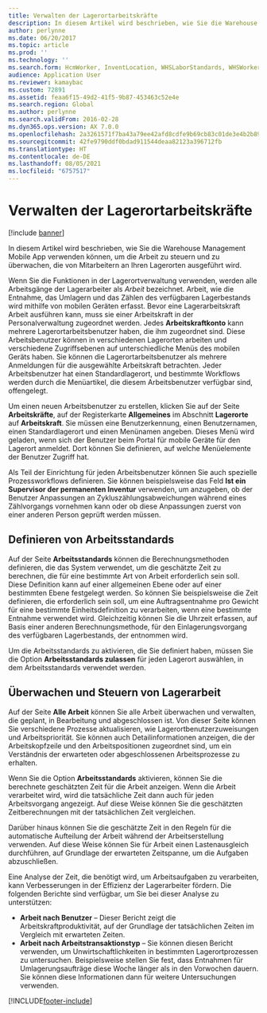 ```yaml
---
title: Verwalten der Lagerortarbeitskräfte
description: In diesem Artikel wird beschrieben, wie Sie die Warehouse Management Mobile App verwenden können, um die Arbeit zu steuern und zu überwachen, die von Mitarbeitern an Ihren Lagerorten ausgeführt wird.
author: perlynne
ms.date: 06/20/2017
ms.topic: article
ms.prod: ''
ms.technology: ''
ms.search.form: HcmWorker, InventLocation, WHSLaborStandards, WHSWorker, WHSWorkTable, WHSWorkTableListPage, WHSResetUserPassword
audience: Application User
ms.reviewer: kamaybac
ms.custom: 72891
ms.assetid: feaa6f15-49d2-41f5-9b87-453463c52e4e
ms.search.region: Global
ms.author: perlynne
ms.search.validFrom: 2016-02-28
ms.dyn365.ops.version: AX 7.0.0
ms.openlocfilehash: 2a3261571f7ba43a79ee42afd8cdfe9b69cb83c01de3e4b2b89d2b0aae668ea2
ms.sourcegitcommit: 42fe9790ddf0bdad911544deaa82123a396712fb
ms.translationtype: HT
ms.contentlocale: de-DE
ms.lasthandoff: 08/05/2021
ms.locfileid: "6757517"
---
```

# <a name="manage-warehouse-workers"></a>Verwalten der Lagerortarbeitskräfte

[!include [banner](../includes/banner.md)]

In diesem Artikel wird beschrieben, wie Sie die Warehouse Management Mobile App verwenden können, um die Arbeit zu steuern und zu überwachen, die von Mitarbeitern an Ihren Lagerorten ausgeführt wird.

Wenn Sie die Funktionen in der Lagerortverwaltung verwenden, werden alle Arbeitsgänge der Lagerarbeiter als *Arbeit* bezeichnet. Arbeit, wie die Entnahme, das Umlagern und das Zählen des verfügbaren Lagerbestands wird mithilfe von mobilen Geräten erfasst. Bevor eine Lagerarbeitskraft Arbeit ausführen kann, muss sie einer Arbeitskraft in der Personalverwaltung zugeordnet werden. Jedes **Arbeitskraftkonto** kann mehrere Lagerortarbeitsbenutzer haben, die ihm zugeordnet sind. Diese Arbeitsbenutzer können in verschiedenen Lagerorten arbeiten und verschiedene Zugriffsebenen auf unterschiedliche Menüs des mobilen Geräts haben. Sie können die Lagerortarbeitsbenutzer als mehrere Anmeldungen für die ausgewählte Arbeitskraft betrachten. Jeder Arbeitsbenutzer hat einen Standardlagerort, und bestimmte Workflows werden durch die Menüartikel, die diesem Arbeitsbenutzer verfügbar sind, offengelegt. 

Um einen neuen Arbeitsbenutzer zu erstellen, klicken Sie auf der Seite **Arbeitskräfte**, auf der Registerkarte **Allgemeines** im Abschnitt **Lagerorte** auf **Arbeitskraft**. Sie müssen eine Benutzerkennung, einen Benutzernamen, einen Standardlagerort und einen Menünamen angeben. Dieses Menü wird geladen, wenn sich der Benutzer beim Portal für mobile Geräte für den Lagerort anmeldet. Dort können Sie definieren, auf welche Menüelemente der Benutzer Zugriff hat. 

Als Teil der Einrichtung für jeden Arbeitsbenutzer können Sie auch spezielle Prozessworkflows definieren. Sie können beispielsweise das Feld **Ist ein Supervisor der permanenten Inventur** verwenden, um anzugeben, ob der Benutzer Anpassungen an Zykluszählungsabweichungen während eines Zählvorgangs vornehmen kann oder ob diese Anpassungen zuerst von einer anderen Person geprüft werden müssen.

## <a name="defining-labor-standards"></a>Definieren von Arbeitsstandards
Auf der Seite **Arbeitsstandards** können die Berechnungsmethoden definieren, die das System verwendet, um die geschätzte Zeit zu berechnen, die für eine bestimmte Art von Arbeit erforderlich sein soll. Diese Definition kann auf einer allgemeinen Ebene oder auf einer bestimmten Ebene festgelegt werden. So können Sie beispielsweise die Zeit definieren, die erforderlich sein soll, um eine Auftragsentnahme pro Gewicht für eine bestimmte Einheitsdefinition zu verarbeiten, wenn eine bestimmte Entnahme verwendet wird. Gleichzeitig können Sie die Uhrzeit erfassen, auf Basis einer anderen Berechnungsmethode, für den Einlagerungsvorgang des verfügbaren Lagerbestands, der entnommen wird. 

Um die Arbeitsstandards zu aktivieren, die Sie definiert haben, müssen Sie die Option **Arbeitsstandards zulassen** für jeden Lagerort auswählen, in dem Arbeitsstandards verwendet werden.

## <a name="monitoring-and-controlling-warehouse-work"></a>Überwachen und Steuern von Lagerarbeit
Auf der Seite **Alle Arbeit** können Sie alle Arbeit überwachen und verwalten, die geplant, in Bearbeitung und abgeschlossen ist. Von dieser Seite können Sie verschiedene Prozesse aktualisieren, wie Lagerortbenutzerzuweisungen und Arbeitspriorität. Sie können auch Detailinformationen anzeigen, die der Arbeitskopfzeile und den Arbeitspositionen zugeordnet sind, um ein Verständnis der erwarteten oder abgeschlossenen Arbeitsprozesse zu erhalten. 

Wenn Sie die Option **Arbeitsstandards** aktivieren, können Sie die berechnete geschätzten Zeit für die Arbeit anzeigen. Wenn die Arbeit verarbeitet wird, wird die tatsächliche Zeit dann auch für jeden Arbeitsvorgang angezeigt. Auf diese Weise können Sie die geschätzten Zeitberechnungen mit der tatsächlichen Zeit vergleichen. 

Darüber hinaus können Sie die geschätzte Zeit in den Regeln für die automatische Aufteilung der Arbeit während der Arbeitserstellung verwenden. Auf diese Weise können Sie für Arbeit einen Lastenausgleich durchführen, auf Grundlage der erwarteten Zeitspanne, um die Aufgaben abzuschließen. 

Eine Analyse der Zeit, die benötigt wird, um Arbeitsaufgaben zu verarbeiten, kann Verbesserungen in der Effizienz der Lagerarbeiter fördern. Die folgenden Berichte sind verfügbar, um Sie bei dieser Analyse zu unterstützen:

-   **Arbeit nach Benutzer** – Dieser Bericht zeigt die Arbeitskraftproduktivität, auf der Grundlage der tatsächlichen Zeiten im Vergleich mit erwarteten Zeiten.
-   **Arbeit nach Arbeitstransaktionstyp** – Sie können diesen Bericht verwenden, um Unwirtschaftlichkeiten in bestimmten Lagerortprozessen zu untersuchen. Beispielsweise stellen Sie fest, dass Entnahmen für Umlagerungsaufträge diese Woche länger als in den Vorwochen dauern. Sie können diese Informationen dann für weitere Untersuchungen verwenden.






[!INCLUDE[footer-include](../../includes/footer-banner.md)]